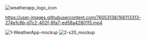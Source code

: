 ![weatherapp_logo_icon](https://user-images.githubusercontent.com/76053138/166139075-96518e9e-084a-4bbb-9739-80d57629f7cb.png)

https://user-images.githubusercontent.com/76053138/166113313-274e1c8b-d7c2-402f-8fa7-ed58a4280115.mp4

![1-WeatherApp-mockup](https://user-images.githubusercontent.com/76053138/166138972-2fc65614-e7a2-468c-a486-c684ecd75e11.png)
![2-s20_mockup](https://user-images.githubusercontent.com/76053138/166138978-ec7d3004-b7b1-4238-9d67-d7b8b402d8a3.png)
